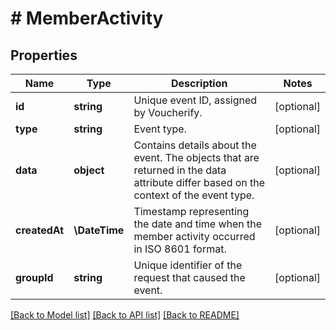 # # MemberActivity

## Properties

Name | Type | Description | Notes
------------ | ------------- | ------------- | -------------
**id** | **string** | Unique event ID, assigned by Voucherify. | [optional]
**type** | **string** | Event type. | [optional]
**data** | **object** | Contains details about the event. The objects that are returned in the data attribute differ based on the context of the event type. | [optional]
**createdAt** | **\DateTime** | Timestamp representing the date and time when the member activity occurred in ISO 8601 format. | [optional]
**groupId** | **string** | Unique identifier of the request that caused the event. | [optional]

[[Back to Model list]](../../README.md#models) [[Back to API list]](../../README.md#endpoints) [[Back to README]](../../README.md)
